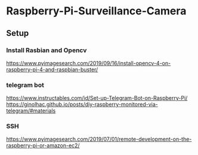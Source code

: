 # Raspberry-Pi-Surveillance-Camera


## Setup

### Install Rasbian and Opencv
https://www.pyimagesearch.com/2019/09/16/install-opencv-4-on-raspberry-pi-4-and-raspbian-buster/

### telegram bot
https://www.instructables.com/id/Set-up-Telegram-Bot-on-Raspberry-Pi/
https://ginolhac.github.io/posts/diy-raspberry-monitored-via-telegram/#materials

### SSH
https://www.pyimagesearch.com/2019/07/01/remote-development-on-the-raspberry-pi-or-amazon-ec2/

